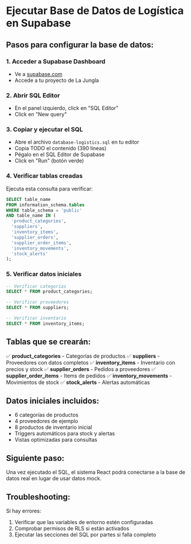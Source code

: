 # Ejecutar Base de Datos de Logística en Supabase

## Pasos para configurar la base de datos:

### 1. Acceder a Supabase Dashboard
- Ve a [supabase.com](https://supabase.com)
- Accede a tu proyecto de La Jungla

### 2. Abrir SQL Editor
- En el panel izquierdo, click en "SQL Editor"
- Click en "New query"

### 3. Copiar y ejecutar el SQL
- Abre el archivo `database-logistics.sql` en tu editor
- Copia TODO el contenido (390 líneas)
- Pégalo en el SQL Editor de Supabase
- Click en "Run" (botón verde)

### 4. Verificar tablas creadas
Ejecuta esta consulta para verificar:

```sql
SELECT table_name 
FROM information_schema.tables 
WHERE table_schema = 'public' 
AND table_name IN (
  'product_categories',
  'suppliers', 
  'inventory_items',
  'supplier_orders',
  'supplier_order_items',
  'inventory_movements',
  'stock_alerts'
);
```

### 5. Verificar datos iniciales
```sql
-- Verificar categorías
SELECT * FROM product_categories;

-- Verificar proveedores
SELECT * FROM suppliers;

-- Verificar inventario
SELECT * FROM inventory_items;
```

## Tablas que se crearán:

✅ **product_categories** - Categorías de productos
✅ **suppliers** - Proveedores con datos completos
✅ **inventory_items** - Inventario con precios y stock
✅ **supplier_orders** - Pedidos a proveedores
✅ **supplier_order_items** - Items de pedidos
✅ **inventory_movements** - Movimientos de stock
✅ **stock_alerts** - Alertas automáticas

## Datos iniciales incluidos:

- 6 categorías de productos
- 4 proveedores de ejemplo
- 8 productos de inventario inicial
- Triggers automáticos para stock y alertas
- Vistas optimizadas para consultas

## Siguiente paso:

Una vez ejecutado el SQL, el sistema React podrá conectarse a la base de datos real en lugar de usar datos mock.

## Troubleshooting:

Si hay errores:
1. Verificar que las variables de entorno estén configuradas
2. Comprobar permisos de RLS si están activados
3. Ejecutar las secciones del SQL por partes si falla completo
